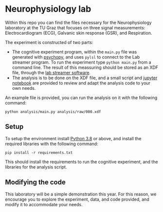 # Neurophysiology lab
Within this repo you can find the files necessary for the Neurophysiology laboratory at the TU Graz that focuses on three signal measurements: Electrocardiogram (ECG), Galvanic skin response (GSR), and Respiration.

The experiment is constructed of two parts:
 - The cognitive experiment program, within the `main.py` file was generated with [psychopy](https://www.psychopy.org/), and uses `pylsl` to connect to the Lab streamer program. To run the experiment type `python main.py` from a command line. The result of this meassuring should be stored as an XDF file, through the [lab streamer software](https://github.com/sccn/labstreaminglayer).
 - The analysis is to be done on the XDF file, and a small script and [jupyter notebook](https://jupyter.org/) are provided to review and adapt the analysis code to your own needs.

An example file is provided, you can run the analysis on it with the following command:
```
python analysis/main.py analysis/raw/000.xdf
```


## Setup
To setup the environment install [Python 3.8](https://www.python.org/) or above, and install the required libraries with the following command:

```
pip install -r requirements.txt
```

This should install the requirements to run the cognitive experiment, and the libraries for the analysis script.


## Modifying the code
This laboratory will be a simple demonstration this year. For this reason, we encourage you to explore the experiment, data, and code provided, and modify it to accommodate your needs.
